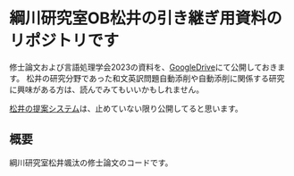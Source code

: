 # 綱川研究室OB松井の引き継ぎ用資料のリポジトリです
修士論文および言語処理学会2023の資料を、[GoogleDrive](https://drive.google.com/drive/folders/1S-hn5aA6fnRFrR3Yy4Cj6Kg6GUHEPtO9?usp=sharing)にて公開しておきます。
松井の研究分野であった和文英訳問題自動添削や自動添削に関係する研究に興味がある方は、読んでみてもいいかもしれません。

[松井の提案システム](https://tsunalab.net/rest/system)は、止めていない限り公開してると思います。
## 概要
綱川研究室松井颯汰の修士論文のコードです。
